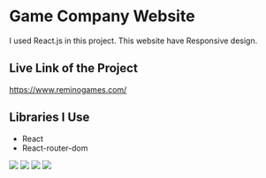 # Game Company Website

I used React.js in this project. This website have Responsive design.

## Live Link of the Project

https://www.reminogames.com/

## Libraries I Use

<ul>
<li>React</li>
<li>React-router-dom</li>
</ul>


![](https://github.com/Drvex/remino-games/blob/main/2022-08-28%2020-41-53.gif)
![](https://github.com/Drvex/remino-games/blob/main/Ekran%20Resmi%202022-08-28%2021.07.16.png)
![](https://github.com/Drvex/remino-games/blob/main/2022-08-28%2020-41-53.gif)
![](https://github.com/Drvex/remino-games/blob/main/2022-08-28%2020-41-53.gif)
